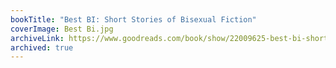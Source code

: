 ```yaml
---
bookTitle: "Best BI: Short Stories of Bisexual Fiction"
coverImage: Best Bi.jpg
archiveLink: https://www.goodreads.com/book/show/22009625-best-bi-short-stories
archived: true
---
```

